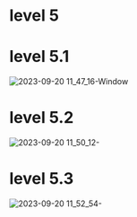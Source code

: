 # level 5
# level 5.1
![2023-09-20 11_47_16-Window](https://github.com/ThanaloekKaisai/COM-LAB-I-LabSheet-Week-11/assets/144195683/5630f1e8-eb22-4114-925a-555a87c4e857)
# level 5.2
![2023-09-20 11_50_12-](https://github.com/ThanaloekKaisai/COM-LAB-I-LabSheet-Week-11/assets/144195683/46c11442-a97b-4196-8d5a-3c5b0bbdce63)
# level 5.3
![2023-09-20 11_52_54-](https://github.com/ThanaloekKaisai/COM-LAB-I-LabSheet-Week-11/assets/144195683/419fdfc0-f29f-416d-8dae-28f26efefa2f)
